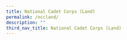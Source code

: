 ```yaml
---
title: National Cadet Corps (Land)
permalink: /nccland/
description: ""
third_nav_title: National Cadet Corps (Land)
---
```

